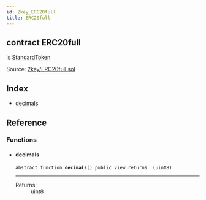 ```yaml
---
id: 2key_ERC20full
title: ERC20full
---
```


<div class="contract-doc"><div class="contract"><h2 class="contract-header"><span class="contract-kind">contract</span> ERC20full</h2><p class="base-contracts"><span>is</span> <a href="openzeppelin-solidity_contracts_token_ERC20_StandardToken.html">StandardToken</a></p><div class="source">Source: <a href="git+https://github.com/2keynet/web3-alpha/blob/v0.0.1/contracts/2key/ERC20full.sol" target="_blank">2key/ERC20full.sol</a></div></div><div class="index"><h2>Index</h2><ul><li><a href="2key_ERC20full.html#decimals">decimals</a></li></ul></div><div class="reference"><h2>Reference</h2><div class="functions"><h3>Functions</h3><ul><li><div class="item function"><span id="decimals" class="anchor-marker"></span><h4 class="name">decimals</h4><div class="body"><code class="signature"><span>abstract </span>function <strong>decimals</strong><span>() </span><span>public </span><span>view </span><span>returns  (uint8) </span></code><hr/><dl><dt><span class="label-return">Returns:</span></dt><dd>uint8</dd></dl></div></div></li></ul></div></div></div>
